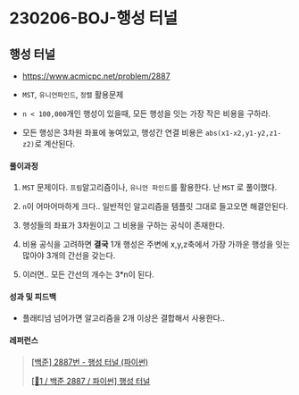 # 230206-BOJ-행성 터널

## 행성 터널

- https://www.acmicpc.net/problem/2887

- `MST`, `유니언파인드`, `정렬` 활용문제

- `n < 100,000`개인 행성이 있을때, 모든 행성을 잇는 가장 작은 비용을 구하라.

- 모든 행성은 3차원 좌표에 놓여있고, 행성간 연결 비용은 `abs(x1-x2,y1-y2,z1-z2)`로 계산된다.

#### 풀이과정

1. `MST` 문제이다. `프림`알고리즘이나, `유니언 파인드`를 활용한다.  난  `MST` 로 풀이했다.

2. `n`이 어마어마하게 크다.. 일반적인 알고리즘을 템플릿 그대로 들고오면 해결안된다.

3. 행성들의 좌표가 3차원이고 그 비용을 구하는 공식이 존재한다.

4. 비용 공식을 고려하면 **결국** 1개 행성은 주변에 x,y,z축에서 가장 가까운 행성을 잇는 많아야 3개의 간선을 갖는다.

5. 이러면.. 모든 간선의 개수는 3*n이 된다.

#### 성과 및 피드백

- 플래티넘 넘어가면 알고리즘을 2개 이상은 결합해서 사용한다..

#### 레퍼런스

> [[백준] 2887번 - 행성 터널 (파이썬)](https://2hs-rti.tistory.com/entry/%EB%B0%B1%EC%A4%80-2887%EB%B2%88-%ED%96%89%EC%84%B1-%ED%84%B0%EB%84%90-%ED%8C%8C%EC%9D%B4%EC%8D%AC)
> 
> [[🥇1 / 백준 2887 / 파이썬] 행성 터널](https://my-coding-notes.tistory.com/346)
